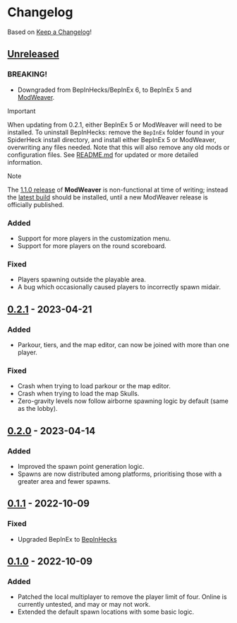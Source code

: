 # Changelog

Based on [Keep a Changelog](https://keepachangelog.com)!

## [Unreleased]
### BREAKING!
- Downgraded from BepInHecks/BepInEx 6, to BepInEx 5 and [ModWeaver](https://github.com/modweaver/modweaver).
> [!IMPORTANT]
> When updating from 0.2.1, either BepInEx 5 or ModWeaver will need to be installed.
> To uninstall BepInHecks: remove the `BepInEx` folder found in your SpiderHeck install directory,
> and install either BepInEx 5 or ModWeaver, overwriting any files needed. Note that this will also remove any old mods
> or configuration files. See [README.md](https://github.com/Senyksia/InfiniteFriends/blob/main/README.md) for updated or more detailed information.

> [!NOTE]
> The [1.1.0 release](https://github.com/modweaver/modweaver/releases/tag/1.1.0) of **ModWeaver** is non-functional at time of writing; instead the [latest build](https://github.com/modweaver/modweaver/actions/runs/10702095842/artifacts/1891040653) should be installed,
> until a new ModWeaver release is officially published.
### Added
- Support for more players in the customization menu.
- Support for more players on the round scoreboard.
### Fixed
- Players spawning outside the playable area.
- A bug which occasionally caused players to incorrectly spawn midair.

## [0.2.1] - 2023-04-21

### Added

-   Parkour, tiers, and the map editor, can now be joined with more than one player.

### Fixed

-   Crash when trying to load parkour or the map editor.
-   Crash when trying to load the map Skulls.
-   Zero-gravity levels now follow airborne spawning logic by default (same as the lobby).

## [0.2.0] - 2023-04-14

### Added

-   Improved the spawn point generation logic.
-   Spawns are now distributed among platforms, prioritising those with a greater area and fewer spawns.

## [0.1.1] - 2022-10-09

### Fixed

-   Upgraded BepInEx to [BepInHecks](https://github.com/cobwebsh/BepInEx)

## [0.1.0] - 2022-10-09

### Added

-   Patched the local multiplayer to remove the player limit of four. Online is currently untested, and may or may not work.
-   Extended the default spawn locations with some basic logic.

[Unreleased]: https://github.com/Senyksia/InfiniteFriends/compare/0.2.1...HEAD

[0.2.1]: https://github.com/Senyksia/InfiniteFriends/compare/0.2.0...0.2.1

[0.2.0]: https://github.com/Senyksia/InfiniteFriends/compare/0.1.1...0.2.0

[0.1.1]: https://github.com/Senyksia/InfiniteFriends/compare/0.1.0...0.1.1

[0.1.0]: https://github.com/Senyksia/InfiniteFriends/releases/tag/v0.1.0
